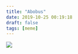 ```yaml
---
title: "Abobus"
date: 2019-10-25 00:19:18
draft: false
tags: [meme]
---
```


![](https://sun9-85.userapi.com/impf/c855132/v855132730/13b20b/9xx7rIEbCJs.jpg?size=152x91&quality=96&sign=d926ef752c7bee1d71ab48ecdcc1244e&c_uniq_tag=QFjOwsY4oS8Ic-RtJmVA_l4CMLL7286jbPr1YD1UlxY&type=album)
